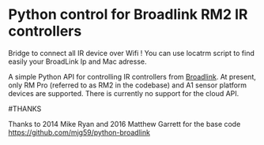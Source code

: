 Python control for Broadlink RM2 IR controllers
===============================================

Bridge to connect all IR device over Wifi ! You can use locatrm script to find easily your BroadLink Ip and Mac adresse.

A simple Python API for controlling IR controllers from [Broadlink](http://www.ibroadlink.com/rm/). At present, only RM Pro (referred to as RM2 in the codebase) and A1 sensor platform devices are supported. There is currently no support for the cloud API.


#THANKS

Thanks to 2014 Mike Ryan and 2016 Matthew Garrett for the base code
https://github.com/mjg59/python-broadlink
